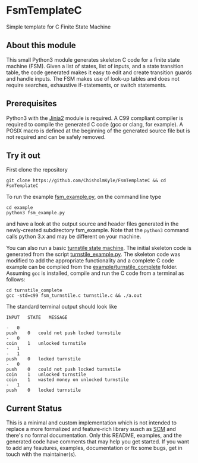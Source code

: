 # FsmTemplateC #

Simple template for C Finite State Machine

## About this module ##

This small Python3 module generates skeleton C code for a finite state machine (FSM). Given a list of states, list of inputs, and a state transition table, the code generated makes it easy to edit and create transition guards and handle inputs. The FSM makes use of look-up tables and does not require searches, exhaustive if-statements, or switch statements.

## Prerequisites ##

Python3 with the [Jinja2](http://jinja.pocoo.org) module is required. A C99 compliant compiler is required to compile the generated C code (gcc or clang, for example). A POSIX macro is defined at the beginning of the generated source file but is not required and can be safely removed.

## Try it out ##

First clone the repository

    git clone https://github.com/ChisholmKyle/FsmTemplateC && cd FsmTemplateC

To run the example [fsm_example.py](example/fsm_example.py), on the command line type

    cd example
    python3 fsm_example.py

and have a look at the output source and header files generated in the newly-created
subdirectory fsm_example. Note that the `python3` command calls python 3.x and may be different on your machine.

You can also run a basic [turnstile state machine](https://en.wikipedia.org/wiki/Finite-state_machine#Example:_coin-operated_turnstile). The initial skeleton code is generated from the script [turnstile_example.py](example/turnstile_example.py). The skeleton code was modified to add the appropriate functionality and a complete C code example can be complied from the [example/turnstile_complete](example/turnstile_complete) folder. Assuming `gcc` is installed, compile and run the C code from a terminal as follows:

    cd turnstile_complete
    gcc -std=c99 fsm_turnstile.c turnstile.c && ./a.out

The standard terminal output should look like

    INPUT   STATE   MESSAGE

    -   0
    push    0   could not push locked turnstile
    -   0
    coin    1   unlocked turnstile
    -   1
    -   1
    push    0   locked turnstile
    -   0
    push    0   could not push locked turnstile
    coin    1   unlocked turnstile
    coin    1   wasted money on unlocked turnstile
    -   1
    push    0   locked turnstile

## Current Status ##

This is a minimal and custom implementation which is not intended to replace a more formalized and feature-rich library susch as [SCM](http://smc.sourceforge.net) and there's no formal documentation. Only this README, examples, and the generated code have comments that may help you get started. If you want to add any feautures, examples, documentation or fix some bugs, get in touch with the maintainer(s).
